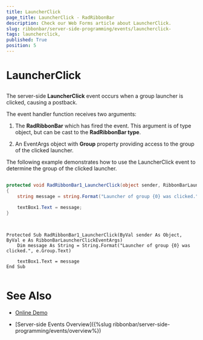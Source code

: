 ```yaml
---
title: LauncherClick 
page_title: LauncherClick - RadRibbonBar
description: Check our Web Forms article about LauncherClick.
slug: ribbonbar/server-side-programming/events/launcherclick-
tags: launcherclick,
published: True
position: 5
---
```


# LauncherClick 



## 

The server-side **LauncherClick** event occurs when a group launcher is clicked, causing a postback.

The event handler function receives two arguments:

1. The **RadRibbonBar** which has fired the event. This argument is of type object, but can be cast to the **RadRibbonBar type**.

1. An EventArgs object with **Group** property providing access to the group of the clicked launcher.

The following example demonstrates how to use the LauncherClick event to determine the group of the clicked launcher.



````C#
	
protected void RadRibbonBar1_LauncherClick(object sender, RibbonBarLauncherClickEventArgs e)
{
    string message = string.Format("Launcher of group {0} was clicked.", e.Group.Text);

    textBox1.Text = message;
}
	
````
````VB.NET
	
Protected Sub RadRibbonBar1_LauncherClick(ByVal sender As Object, ByVal e As RibbonBarLauncherClickEventArgs)
	Dim message As String = String.Format("Launcher of group {0} was clicked.", e.Group.Text)

	textBox1.Text = message
End Sub
		
````


# See Also

 * [Online Demo](https://demos.telerik.com/aspnet-ajax/ribbonbar/examples/events/serverside/defaultcs.aspx)

 * [Server-side Events Overview]({%slug ribbonbar/server-side-programming/events/overview%})
